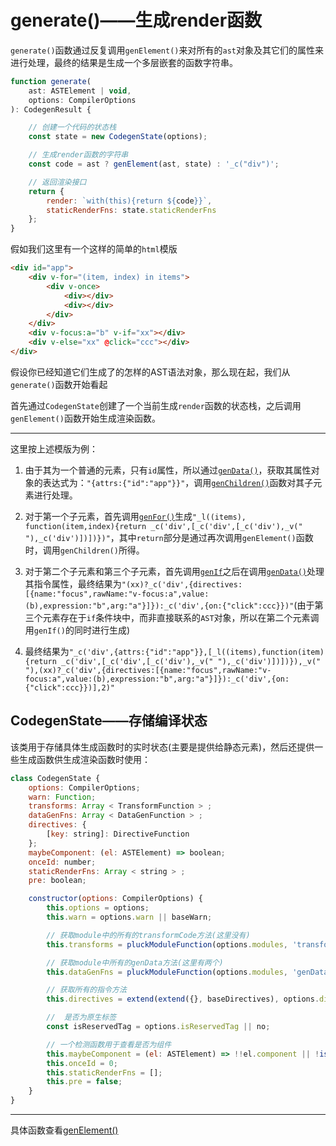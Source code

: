 # generate()——生成render函数

`generate()`函数通过反复调用`genElement()`来对所有的`ast`对象及其它们的属性来进行处理，最终的结果是生成一个多层嵌套的函数字符串。

```js
function generate(
    ast: ASTElement | void,
    options: CompilerOptions
): CodegenResult {

    // 创建一个代码的状态栈
    const state = new CodegenState(options);

    // 生成render函数的字符串
    const code = ast ? genElement(ast, state) : '_c("div")';

    // 返回渲染接口
    return {
        render: `with(this){return ${code}}`,
        staticRenderFns: state.staticRenderFns
    };
}
```

假如我们这里有一个这样的简单的`html`模版

```html
<div id="app">
    <div v-for="(item, index) in items">
        <div v-once>
            <div></div>
            <div></div>
        </div>
    </div>
    <div v-focus:a="b" v-if="xx"></div>
    <div v-else="xx" @click="ccc"></div>
</div>
```

假设你已经知道它们生成了的怎样的AST语法对象，那么现在起，我们从`generate()`函数开始看起

首先通过`CodegenState`创建了一个当前生成`render`函数的状态栈，之后调用`genElement()`函数开始生成渲染函数。
____

这里按上述模版为例：

1. 由于其为一个普通的元素，只有`id`属性，所以通过[`genData()`](./处理属性生成函数/生成数据表达式/README.md)，获取其属性对象的表达式为：`"{attrs:{"id":"app"}}"`，调用[`genChildren()`](./处理属性生成函数/README.md#genchildren%e5%a4%84%e7%90%86%e5%ad%90%e5%85%83%e7%b4%a0)函数对其子元素进行处理。

2. 对于第一个子元素，首先调用[`genFor()`](./处理属性生成函数/生成影响结构的函数/README.md)生成`"_l((items), function(item,index){return _c('div',[_c('div',[_c('div'),_v(" "),_c('div')])])})"`，其中`return`部分是通过再次调用`genElement()`函数时，调用`genChildren()`所得。

3. 对于第二个子元素和第三个子元素，首先调用[`genIf`](./处理属性生成函数/生成影响结构的函数/README.md#genif%e5%a4%84%e7%90%86%e6%b8%b2%e6%9f%93%e5%87%bd%e6%95%b0%e4%b8%adif%e8%af%ad%e5%8f%a5%e5%9d%97)之后在调用[`genData()`](./处理属性生成函数/生成数据表达式/README.md)处理其指令属性，最终结果为`"(xx)?_c('div',{directives:[{name:"focus",rawName:"v-focus:a",value:(b),expression:"b",arg:"a"}]}):_c('div',{on:{"click":ccc}})"`(由于第三个元素存在于`if`条件块中，而非直接联系的`AST`对象，所以在第二个元素调用`genIf()`的同时进行生成)

4. 最终结果为`"_c('div',{attrs:{"id":"app"}},[_l((items),function(item){return _c('div',[_c('div',[_c('div'),_v(" "),_c('div')])])}),_v(" "),(xx)?_c('div',{directives:[{name:"focus",rawName:"v-focus:a",value:(b),expression:"b",arg:"a"}]}):_c('div',{on:{"click":ccc}})],2)"`

## CodegenState——存储编译状态

该类用于存储具体生成函数时的实时状态(主要是提供给静态元素)，然后还提供一些生成函数供生成渲染函数时使用：

```js
class CodegenState {
    options: CompilerOptions;
    warn: Function;
    transforms: Array < TransformFunction > ;
    dataGenFns: Array < DataGenFunction > ;
    directives: {
        [key: string]: DirectiveFunction
    };
    maybeComponent: (el: ASTElement) => boolean;
    onceId: number;
    staticRenderFns: Array < string > ;
    pre: boolean;

    constructor(options: CompilerOptions) {
        this.options = options;
        this.warn = options.warn || baseWarn;

        // 获取module中的所有的transformCode方法(这里没有)
        this.transforms = pluckModuleFunction(options.modules, 'transformCode');

        // 获取module中所有的genData方法(这里有两个)
        this.dataGenFns = pluckModuleFunction(options.modules, 'genData');

        // 获取所有的指令方法
        this.directives = extend(extend({}, baseDirectives), options.directives);

        //  是否为原生标签
        const isReservedTag = options.isReservedTag || no;

        // 一个检测函数用于查看是否为组件
        this.maybeComponent = (el: ASTElement) => !!el.component || !isReservedTag(el.tag);
        this.onceId = 0;
        this.staticRenderFns = [];
        this.pre = false;
    }
}
```

____
具体函数查看[genElement()](./处理属性生成函数/README.md)